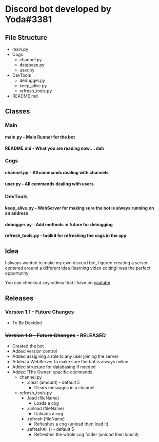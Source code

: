 # Discord bot developed by Yoda#3381

## File Structure
* main.py
* Cogs
  * channel.py
  * database.py
  * user.py
* DevTools
  * debugger.py
  * keep_alive.py
  * refresh_tools.py
* README.md

## Classes

  ### Main
  #### **main.py** - Main Runner for the bot
  #### **README.md**  - What you are reading now.... duh

  ### Cogs
  #### **channel.py** - All commands dealing with channels
  #### **user.py** - All commands dealing with users


  ### DevTools

  #### **keep_alive.py**    - WebServer for making sure the bot is always running on an address
  #### **debugger.py**      - Add methods in future for debugging
  #### **refresh_tools.py** - toolkit for refreshing the cogs in the app

## Idea

I always wanted to make my own discord bot, figured creating a server centered around a different idea (learning video editing) was the perfect opportunity

You can checkout any videos that I have on [youtube](https://www.youtube.com/channel/UCCGhjPI1FFlhmi-wvvB_EEw/featured)

## Releases
### Version 1.1 - Future Changes
* To Be Decided

### ~~Version 1.0 - Future Changes~~ - **RELEASED**

* Created the bot
* Added version control
* Added assigning a role to any user joining the server
* Added a WebServer to make sure the bot is always online
* Added structure for databasing if needed
* Added 'The Owner' specific commands
  * channel.py
    * .clear (amount) - default 5
      * Clears messages in a channel
  * refresh_tools.py
    * .load (fileName)
      * Loads a cog
    * .unload (fileName)
      * Unloads a cog
    * .refresh (fileName)
      * Refreshes a cog (unload then load it)
    * .refreshAll () - default 5
      * Refreshes the whole cog folder (unload then load it)

